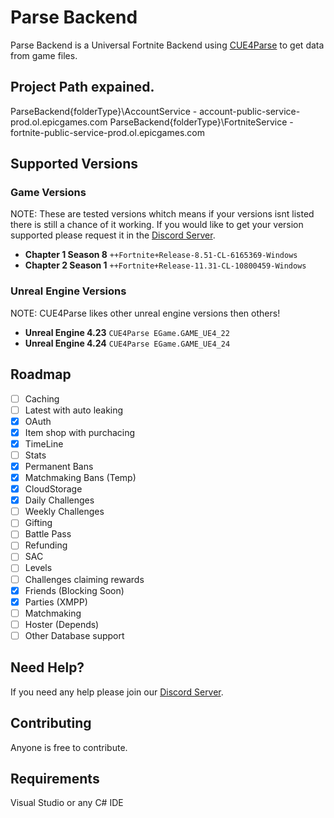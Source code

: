 
# Parse Backend

Parse Backend is a Universal Fortnite Backend using [CUE4Parse](https://github.com/FabianFG/CUE4Parse) to get data from game files. 

## Project Path expained.

ParseBackend\{folderType}\AccountService - account-public-service-prod.ol.epicgames.com
ParseBackend\{folderType}\FortniteService - fortnite-public-service-prod.ol.epicgames.com

## Supported Versions

### Game Versions
NOTE: These are tested versions whitch means if your versions isnt listed there is still a chance of it working. If you would like to get your version supported please request it in the [Discord Server](https://discord.gg/yyXFVDwcCB).

- **Chapter 1 Season 8** `++Fortnite+Release-8.51-CL-6165369-Windows`
- **Chapter 2 Season 1** `++Fortnite+Release-11.31-CL-10800459-Windows`

### Unreal Engine Versions

NOTE: CUE4Parse likes other unreal engine versions then others!
- **Unreal Engine 4.23** `CUE4Parse EGame.GAME_UE4_22`
- **Unreal Engine 4.24** `CUE4Parse EGame.GAME_UE4_24`

## Roadmap
- [ ] Caching
- [ ] Latest with auto leaking
- [x] OAuth
- [x] Item shop with purchacing
- [x] TimeLine
- [ ] Stats
- [x] Permanent Bans
- [x] Matchmaking Bans (Temp)
- [x] CloudStorage
- [x] Daily Challenges
- [ ] Weekly Challenges
- [ ] Gifting
- [ ] Battle Pass
- [ ] Refunding
- [ ] SAC
- [ ] Levels
- [ ] Challenges claiming rewards
- [x] Friends (Blocking Soon)
- [x] Parties (XMPP)
- [ ] Matchmaking
- [ ] Hoster (Depends)
- [ ] Other Database support

## Need Help?
If you need any help please join our [Discord Server](https://discord.gg/yyXFVDwcCB).

## Contributing
Anyone is free to contribute.

## Requirements
Visual Studio or any C# IDE
